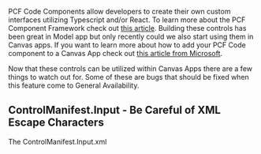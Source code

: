 PCF Code Components allow developers to create their own custom interfaces utilizing Typescript and/or React.  To learn more about the PCF Component Framework check out [this article]([https://docs.microsoft.com/en-us/powerapps/developer/component-framework/custom-controls-overview](https://docs.microsoft.com/en-us/powerapps/developer/component-framework/custom-controls-overview)).  Building these controls has been great in Model app but only recently could we also start using them in Canvas apps. If you want to learn more about how to add your PCF Code component to a Canvas App check out [this article from Microsoft]([https://docs.microsoft.com/en-us/powerapps/developer/component-framework/component-framework-for-canvas-apps](https://docs.microsoft.com/en-us/powerapps/developer/component-framework/component-framework-for-canvas-apps)).

Now that these controls can be utilized within Canvas Apps there are a few things to watch out for. Some of these are bugs that should be fixed when this feature come to General Availability. 

## ControlManifest.Input - Be Careful of XML Escape Characters
The ControlManifest.Input.xml

<!--stackedit_data:
eyJoaXN0b3J5IjpbMTUzMTUwNDExM119
-->
